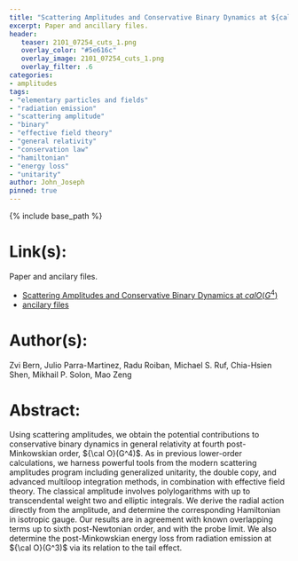 ```yaml
---
title: "Scattering Amplitudes and Conservative Binary Dynamics at ${cal O}(G^4)$"
excerpt: Paper and ancillary files.
header:
   teaser: 2101_07254_cuts_1.png
   overlay_color: "#5e616c"
   overlay_image: 2101_07254_cuts_1.png
   overlay_filter: .6
categories:
- amplitudes
tags:
- "elementary particles and fields"
- "radiation emission"
- "scattering amplitude"
- "binary"
- "effective field theory"
- "general relativity"
- "conservation law"
- "hamiltonian"
- "energy loss"
- "unitarity"
author: John_Joseph
pinned: true
---
```

{% include base_path %}

# Link(s):
Paper and ancilary files.
  * [Scattering Amplitudes and Conservative Binary Dynamics at ${cal O}(G^4)$](https://arxiv.org/abs/2101.07254)
  * [ancilary files](https://arxiv.org/src/2101.07254/anc)

# Author(s):
Zvi Bern, Julio Parra-Martinez, Radu Roiban, Michael S. Ruf, Chia-Hsien Shen, Mikhail P. Solon, Mao Zeng

# Abstract:
Using scattering amplitudes, we obtain the potential contributions to conservative binary dynamics in general relativity at fourth post-Minkowskian order, ${\cal O}(G^4)$. As in previous lower-order calculations, we harness powerful tools from the modern scattering amplitudes program including generalized unitarity, the double copy, and advanced multiloop integration methods, in combination with effective field theory. The classical amplitude involves polylogarithms with up to transcendental weight two and elliptic integrals. We derive the radial action directly from the amplitude, and determine the corresponding Hamiltonian in isotropic gauge. Our results are in agreement with known overlapping terms up to sixth post-Newtonian order, and with the probe limit. We also determine the post-Minkowskian energy loss from radiation emission at ${\cal O}(G^3)$ via its relation to the tail effect.